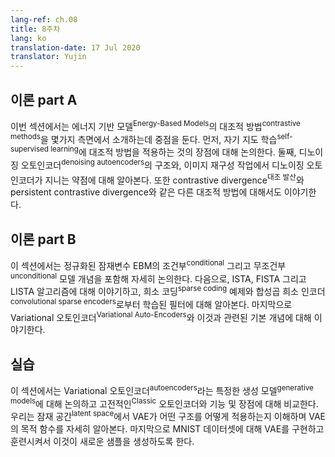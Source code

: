 ```yaml
---
lang-ref: ch.08
title: 8주차
lang: ko
translation-date: 17 Jul 2020 
translator: Yujin
---
```


<!-- 
## Lecture part A -->
## 이론 part A

<!-- In this section, we focused on the introduction of contrastive methods in Energy-Based Models in several aspects. First, we discuss the advantage brought by applying contrastive methods in self-supervised learning. Second, we discussed the architecture of denoising autoencoders and their weakness in image reconstruction tasks. We also talked about other contrastive methods, like contrastive divergence and persistent contrastive divergence. -->
이번 섹션에서는 에너지 기반 모델<sup>Energy-Based Models</sup>의 대조적 방법<sup>contrastive methods</sup>을 몇가지 측면에서 소개하는데 중점을 둔다. 먼저, 자기 지도 학습<sup>self-supervised learning</sup>에 대조적 방법을 적용하는 것의 장점에 대해 논의한다. 둘째, 디노이징 오토인코더<sup>denoising autoencoders</sup>의 구조와,  이미지 재구성 작업에서 디노이징 오토인코더가 지니는 약점에 대해 알아본다. 또한 contrastive divergence<sup>대조 발산</sup>와 persistent contrastive divergence와 같은 다른 대조적 방법에 대해서도 이야기한다. 

<!-- ## Lecture part B -->
## 이론 part B

<!-- In this section, we discussed regularized latent variable EBMs in detail covering concepts of conditional and unconditional versions of these models. We then discussed the algorithms of ISTA, FISTA and LISTA and look at examples of sparse coding and filters learned from convolutional sparse encoders. Finally we talked about Variational Auto-Encoders and the underlying concepts involved. -->
이 섹션에서는 정규화된 잠재변수 EBM의 조건부<sup>conditional</sup> 그리고 무조건부<sup>unconditional</sup> 모델 개념을 포함해 자세히 논의한다. 다음으로, ISTA, FISTA 그리고 LISTA 알고리즘에 대해 이야기하고, 희소 코딩<sup>sparse coding</sup> 예제와 합성곱 희소 인코더<sup>convolutional sparse encoders</sup>로부터 학습된 필터에 대해 알아본다. 마지막으로 Variational 오토인코더<sup>Variational Auto-Encoders</sup>와 이것과 관련된 기본 개념에 대해 이야기한다.  

<!-- ## Practicum -->
## 실습
<!-- In this section, we discussed a specific type of generative model called Variational Autoencoders and compared their functionalities and advantages over Classic Autoencoders. We explored the objective function of VAE in detail, understanding how it enforced some structure in the latent space. Finally, we implemented and trained a VAE on the MNIST dataset and used it to generate new samples. -->
이 섹션에서는 Variational 오토인코더<sup>autoencoders</sup>라는 특정한 생성 모델<sup>generative models</sup>에 대해 논의하고 고전적인<sup>Classic</sup> 오토인코더와 기능 및 장점에 대해 비교한다. 우리는 잠재 공간<sup>latent space</sup>에서 VAE가 어떤 구조를 어떻게 적용하는지 이해하며 VAE의 목적 함수를 자세히 알아본다. 마지막으로 MNIST 데이터셋에 대해 VAE를 구현하고 훈련시켜서 이것이 새로운 샘플을 생성하도록 한다. 
